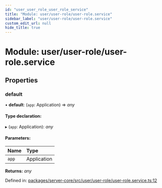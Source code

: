 ```yaml
---
id: "user_user_role_user_role_service"
title: "Module: user/user-role/user-role.service"
sidebar_label: "user/user-role/user-role.service"
custom_edit_url: null
hide_title: true
---
```


# Module: user/user-role/user-role.service

## Properties

### default

• **default**: (`app`: Application) => *any*

#### Type declaration:

▸ (`app`: Application): *any*

#### Parameters:

Name | Type |
:------ | :------ |
`app` | Application |

**Returns:** *any*

Defined in: [packages/server-core/src/user/user-role/user-role.service.ts:12](https://github.com/xr3ngine/xr3ngine/blob/673ad6a5f/packages/server-core/src/user/user-role/user-role.service.ts#L12)
